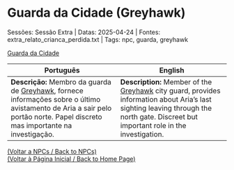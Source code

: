
# Guarda da Cidade (Greyhawk)

Sessões: Sessão Extra | Datas: 2025-04-24 | Fontes: extra_relato_crianca_perdida.txt | Tags: npc, guarda, greyhawk

[Guarda da Cidade](guarda_da_cidade.png)

| Português | English |
|-----------|---------|
| **Descrição:** Membro da guarda de [Greyhawk](cidade_de_greyhawk.md), fornece informações sobre o último avistamento de Aria a sair pelo portão norte. Papel discreto mas importante na investigação. | **Description:** Member of the [Greyhawk](cidade_de_greyhawk.md) city guard, provides information about Aria’s last sighting leaving through the north gate. Discreet but important role in the investigation. |

[(Voltar a NPCs / Back to NPCs)](npcs.md)  
[(Voltar à Página Inicial / Back to Home Page)](index.md)

